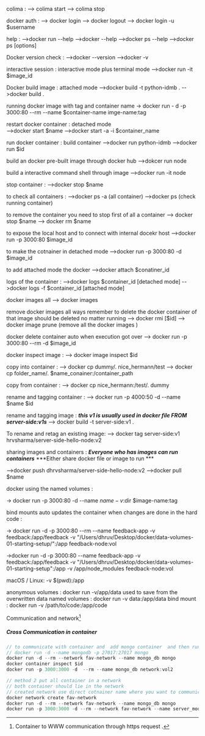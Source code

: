 colima :
--> colima start
--> colima stop 


docker auth : 
--> docker login 
--> docker logout
--> docker login -u $username

help :
-->docker run --help
-->docker --help
-->docker ps --help
-->docker ps [options]

Docker version check : 
-->docker --version
-->docker -v

interactive session :  interactive mode plus terminal mode 
-->docker run -it $image_id

Docker build image : attached mode
-->docker build -t python-idmb .
-->docker build .


running docker image with tag and container name
-> docker run  - d -p 3000:80 --rm --name $container-name imge-name:tag 


restart docker container : detached mode  
-->docker start $name
-->docker start -a -i $container_name

run docker container :  build container 
-->docker run python-idmb
-->docker run $id

build an docker pre-built image through docker hub 
-->dokcer run node


build a interactive command shell through image 
-->docker run -it node

stop container : 
-->docker stop $name

to check all containers : 
-->docker ps -a (all container)
-->docker ps (check running container)

to remove the container you need to stop first of all a container 
--> docker stop $name
--> docker rm $name


to expose the local host and to connect with internal docekr host 
-->docker run -p 3000:80  $image_id

to make the cotnainer in detached mode 
-->docker run -p 3000:80 -d $image_id 

to add attached mode  the docker
-->docker attach $conatiner_id


logs of the container : 
-->docker logs $container_id  [detached mode]
-->docker logs -f $container_id [attached mode]  


docker images all
--> docker images


remove docker images all ways remember to delete the docker container of that image should be deleted no matter running 
--> docker rmi [$id] 
--> docker image prune (remove all the docker images )


docker delete container auto when execution got over 
--> docker run -p 3000:80 --rm -d $image_id


docker inspect image :
--> docker image inspect $id


copy into container : 
--> docker cp dummy/. nice_hermann/test
--> docker cp folder_name/. $name_conainer:/container_path 


copy from container :
--> docker cp  nice_hermann:/test/. dummy


rename and tagging container : 
--> docker run -p 4000:50  -d --name  $name $id

rename and tagging image : 
***this v1 is usually used in docker file FROM server-side:v1s***
--> docker build -t server-side:v1 .



To rename and retag an existing image:
--> docker tag server-side:v1 hrvsharma/server-side-hello-node:v2

sharing images and containers :
***Everyone who has images can run containers***
***Either share docker file or image to run ***
<!-- docker hub and private registry -->
-->docker push dhrvsharma/server-side-hello-node:v2
-->docker pull $name


docker using the named volumes : 
<!-- The -v feedback:/app/feedback option is used to create a named volume called feedback and mount it to the /app/feedback directory inside the container. -->
-> docker run -p 3000:80 -d --name  $name -v :$dir $image-name:tag
<!--docker run -p 3000:80 -d --name  feedback-app -v feedback:/app/feedback feedback-node:vol  -->



bind mounts auto updates the container when changes are done in the hard code : 
<!-- binding our current directory into the /app -->
-> docker run -d -p 3000:80 --rm --name feedback-app -v feedback:/app/feedback -v "/Users/dhruv/Desktop/docker/data-volumes-01-starting-setup/":/app feedback-node:vol


<!-- this will works as /app is overwritten by host local files trhough volumes that we create an anonymous volume   -->
<!-- backend changes are relfected by nodemon in container  -->
->docker run -d -p 3000:80 --name feedback-app -v feedback:/app/feedback -v "/Users/dhruv/Desktop/docker/data-volumes-01-starting-setup":/app -v /app/node_modules feedback-node:vol 
<!-- short cut for the path -->
macOS / Linux: -v $(pwd):/app


<!-- docker volumes  -->
anonymous volumes : docker run -v/app/data used to save from the overwritten data
named volumes : docker run -v data:/app/data
bind mount : docker run -v /path/to/code:/app/code


Communication and network[^1]
[^1]: Container to WWW communication through https request .
[^2]: Container to Container Communication 
[^3]: Container to Host Machine 


##### Cross Communication in container 
```javascript
// to communicate with container and  add mongo container  and then run through ip address
// docker run -d --name mongodb -p 27017:27017 mongo
docker run -d --rm --network fav-network --name mongo_db mongo 
docker container inspect $id
docker run -p 3000:3000 -d  --rm --name mongo_db network:vol2

// method 2 put all container in a network
// both container should lie in the network 
// created network use direct cotnainer name where you want to communicate container
docker network create fav-network
docker run -d --rm --network fav-network --name mongo_db mongo 
docker run -p 3000:3000 -d --rm --network fav-network --name server_module fav:vols2


```